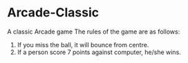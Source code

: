 # Arcade-Classic
A classic Arcade game
The rules of the game are as follows:
1. If you miss the ball, it will bounce from centre.
2. If a person score 7 points against computer, he/she wins.
